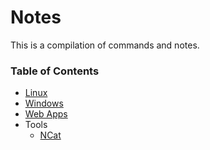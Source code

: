# Notes
This is a compilation of commands and notes.

### Table of Contents
* [Linux](https://github.com/vipertooth/Notes/blob/master/Linux/Table%20of%20Content.md)
* [Windows](https://github.com/vipertooth/Notes/blob/master/Windows/Contents.md)
* [Web Apps](https://github.com/vipertooth/Notes/blob/master/Web%20App/Contents.md)
* Tools
  * [NCat](https://github.com/vipertooth/Notes/blob/master/Tools/Ncat.md)














